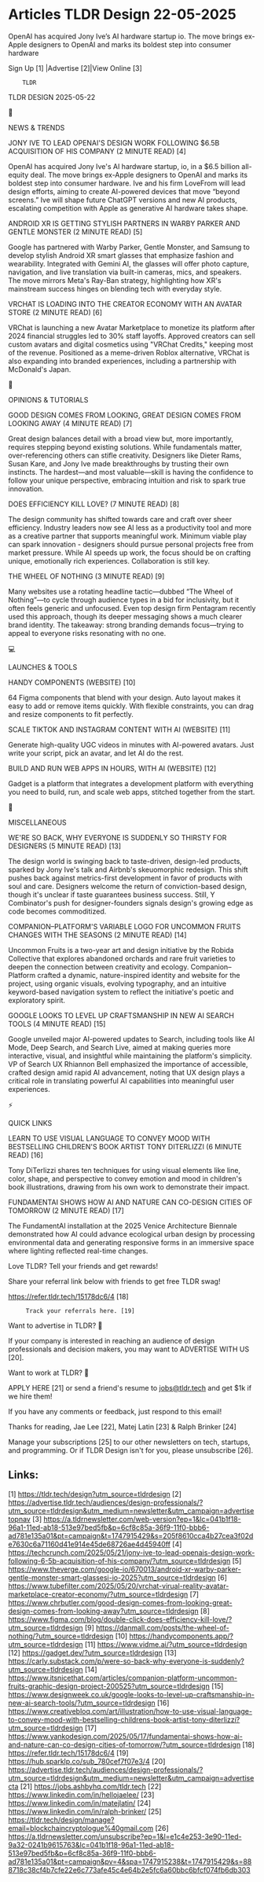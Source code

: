 # Articles TLDR Design 22-05-2025

OpenAI has acquired Jony Ive’s AI hardware startup io. The move
brings ex-Apple designers to OpenAI and marks its boldest step into
consumer
hardware ‌ ‌ ‌ ‌ ‌ ‌ ‌ ‌ ‌ ‌ ‌ ‌ ‌ ‌ ‌ ‌ ‌ ‌ ‌ ‌ ‌ ‌ ‌ ‌ ‌ ‌  ‌ ‌ ‌ ‌ ‌ ‌ ‌ ‌ ‌ ‌ ‌ ‌ ‌ ‌ ‌ ‌ ‌ ‌ ‌ ‌ ‌ ‌ ‌ ‌ ‌ ‌ 


 Sign Up [1] |Advertise [2]|View Online [3] 

		TLDR 

TLDR DESIGN 2025-05-22

📱 

NEWS & TRENDS

 JONY IVE TO LEAD OPENAI'S DESIGN WORK FOLLOWING $6.5B ACQUISITION OF
HIS COMPANY (2 MINUTE READ) [4] 

 OpenAI has acquired Jony Ive's AI hardware startup, io, in a $6.5
billion all-equity deal. The move brings ex-Apple designers to OpenAI
and marks its boldest step into consumer hardware. Ive and his firm
LoveFrom will lead design efforts, aiming to create AI-powered devices
that move “beyond screens.” Ive will shape future ChatGPT versions
and new AI products, escalating competition with Apple as generative
AI hardware takes shape. 

 ANDROID XR IS GETTING STYLISH PARTNERS IN WARBY PARKER AND GENTLE
MONSTER (2 MINUTE READ) [5] 

 Google has partnered with Warby Parker, Gentle Monster, and Samsung
to develop stylish Android XR smart glasses that emphasize fashion and
wearability. Integrated with Gemini AI, the glasses will offer photo
capture, navigation, and live translation via built-in cameras, mics,
and speakers. The move mirrors Meta's Ray-Ban strategy, highlighting
how XR's mainstream success hinges on blending tech with everyday
style. 

 VRCHAT IS LOADING INTO THE CREATOR ECONOMY WITH AN AVATAR STORE (2
MINUTE READ) [6] 

 VRChat is launching a new Avatar Marketplace to monetize its platform
after 2024 financial struggles led to 30% staff layoffs. Approved
creators can sell custom avatars and digital cosmetics using "VRChat
Credits," keeping most of the revenue. Positioned as a meme-driven
Roblox alternative, VRChat is also expanding into branded experiences,
including a partnership with McDonald's Japan. 

🚀 

OPINIONS & TUTORIALS

 GOOD DESIGN COMES FROM LOOKING, GREAT DESIGN COMES FROM LOOKING AWAY
(4 MINUTE READ) [7] 

 Great design balances detail with a broad view but, more importantly,
requires stepping beyond existing solutions. While fundamentals
matter, over-referencing others can stifle creativity. Designers like
Dieter Rams, Susan Kare, and Jony Ive made breakthroughs by trusting
their own instincts. The hardest—and most valuable—skill is having
the confidence to follow your unique perspective, embracing intuition
and risk to spark true innovation. 

 DOES EFFICIENCY KILL LOVE? (7 MINUTE READ) [8] 

 The design community has shifted towards care and craft over sheer
efficiency. Industry leaders now see AI less as a productivity tool
and more as a creative partner that supports meaningful work. Minimum
viable play can spark innovation - designers should pursue personal
projects free from market pressure. While AI speeds up work, the focus
should be on crafting unique, emotionally rich experiences.
Collaboration is still key. 

 THE WHEEL OF NOTHING (3 MINUTE READ) [9] 

 Many websites use a rotating headline tactic—dubbed “The Wheel of
Nothing”—to cycle through audience types in a bid for inclusivity,
but it often feels generic and unfocused. Even top design firm
Pentagram recently used this approach, though its deeper messaging
shows a much clearer brand identity. The takeaway: strong branding
demands focus—trying to appeal to everyone risks resonating with no
one. 

💻 

LAUNCHES & TOOLS

 HANDY COMPONENTS (WEBSITE) [10] 

 64 Figma components that blend with your design. Auto layout makes it
easy to add or remove items quickly. With flexible constraints, you
can drag and resize components to fit perfectly. 

 SCALE TIKTOK AND INSTAGRAM CONTENT WITH AI (WEBSITE) [11] 

 Generate high-quality UGC videos in minutes with AI-powered avatars.
Just write your script, pick an avatar, and let AI do the rest. 

 BUILD AND RUN WEB APPS IN HOURS, WITH AI (WEBSITE) [12] 

 Gadget is a platform that integrates a development platform with
everything you need to build, run, and scale web apps, stitched
together from the start. 

🎁 

MISCELLANEOUS

 WE'RE SO BACK, WHY EVERYONE IS SUDDENLY SO THIRSTY FOR DESIGNERS (5
MINUTE READ) [13] 

 The design world is swinging back to taste-driven, design-led
products, sparked by Jony Ive's talk and Airbnb's skeuomorphic
redesign. This shift pushes back against metrics-first development in
favor of products with soul and care. Designers welcome the return of
conviction-based design, though it's unclear if taste guarantees
business success. Still, Y Combinator's push for designer-founders
signals design's growing edge as code becomes commoditized. 

 COMPANION–PLATFORM'S VARIABLE LOGO FOR UNCOMMON FRUITS CHANGES WITH
THE SEASONS (2 MINUTE READ) [14] 

 Uncommon Fruits is a two-year art and design initiative by the Robida
Collective that explores abandoned orchards and rare fruit varieties
to deepen the connection between creativity and ecology.
Companion–Platform crafted a dynamic, nature-inspired identity and
website for the project, using organic visuals, evolving typography,
and an intuitive keyword-based navigation system to reflect the
initiative's poetic and exploratory spirit. 

 GOOGLE LOOKS TO LEVEL UP CRAFTSMANSHIP IN NEW AI SEARCH TOOLS (4
MINUTE READ) [15] 

 Google unveiled major AI-powered updates to Search, including tools
like AI Mode, Deep Search, and Search Live, aimed at making queries
more interactive, visual, and insightful while maintaining the
platform's simplicity. VP of Search UX Rhiannon Bell emphasized the
importance of accessible, crafted design amid rapid AI advancement,
noting that UX design plays a critical role in translating powerful AI
capabilities into meaningful user experiences. 

⚡ 

QUICK LINKS

 LEARN TO USE VISUAL LANGUAGE TO CONVEY MOOD WITH BESTSELLING
CHILDREN'S BOOK ARTIST TONY DITERLIZZI (6 MINUTE READ) [16] 

 Tony DiTerlizzi shares ten techniques for using visual elements like
line, color, shape, and perspective to convey emotion and mood in
children's book illustrations, drawing from his own work to
demonstrate their impact. 

 FUNDAMENTAI SHOWS HOW AI AND NATURE CAN CO-DESIGN CITIES OF TOMORROW
(2 MINUTE READ) [17] 

 The FundamentAI installation at the 2025 Venice Architecture Biennale
demonstrated how AI could advance ecological urban design by
processing environmental data and generating responsive forms in an
immersive space where lighting reflected real-time changes. 

Love TLDR? Tell your friends and get rewards!

 Share your referral link below with friends to get free TLDR swag! 

 https://refer.tldr.tech/15178dc6/4 [18] 

		 Track your referrals here. [19] 

Want to advertise in TLDR? 📰

 If your company is interested in reaching an audience of design
professionals and decision makers, you may want to ADVERTISE WITH US
[20]. 

Want to work at TLDR? 💼

 APPLY HERE [21] or send a friend's resume to jobs@tldr.tech and get
$1k if we hire them! 

 If you have any comments or feedback, just respond to this email! 

Thanks for reading, 
Jae Lee [22], Matej Latin [23] & Ralph Brinker [24] 

 Manage your subscriptions [25] to our other newsletters on tech,
startups, and programming. Or if TLDR Design isn't for you, please
unsubscribe [26]. 

 

Links:
------
[1] https://tldr.tech/design?utm_source=tldrdesign
[2] https://advertise.tldr.tech/audiences/design-professionals/?utm_source=tldrdesign&utm_medium=newsletter&utm_campaign=advertisetopnav
[3] https://a.tldrnewsletter.com/web-version?ep=1&lc=041b1f18-96a1-11ed-ab18-513e97bed5fb&p=6cf8c85a-36f9-11f0-bbb6-ad781e135a01&pt=campaign&t=1747915429&s=205f8610cca4b27cea3f02de7630c6a71160d41e914e45de68726ae4d45940ff
[4] https://techcrunch.com/2025/05/21/jony-ive-to-lead-openais-design-work-following-6-5b-acquisition-of-his-company/?utm_source=tldrdesign
[5] https://www.theverge.com/google-io/670013/android-xr-warby-parker-gentle-monster-smart-glassesi-io-2025?utm_source=tldrdesign
[6] https://www.tubefilter.com/2025/05/20/vrchat-virual-reality-avatar-marketplace-creator-economy/?utm_source=tldrdesign
[7] https://www.chrbutler.com/good-design-comes-from-looking-great-design-comes-from-looking-away?utm_source=tldrdesign
[8] https://www.figma.com/blog/double-click-does-efficiency-kill-love/?utm_source=tldrdesign
[9] https://danmall.com/posts/the-wheel-of-nothing/?utm_source=tldrdesign
[10] https://handycomponents.app/?utm_source=tldrdesign
[11] https://www.vidme.ai/?utm_source=tldrdesign
[12] https://gadget.dev/?utm_source=tldrdesign
[13] https://carly.substack.com/p/were-so-back-why-everyone-is-suddenly?utm_source=tldrdesign
[14] https://www.itsnicethat.com/articles/companion-platform-uncommon-fruits-graphic-design-project-200525?utm_source=tldrdesign
[15] https://www.designweek.co.uk/google-looks-to-level-up-craftsmanship-in-new-ai-search-tools/?utm_source=tldrdesign
[16] https://www.creativebloq.com/art/illustration/how-to-use-visual-language-to-convey-mood-with-bestselling-childrens-book-artist-tony-diterlizzi?utm_source=tldrdesign
[17] https://www.yankodesign.com/2025/05/17/fundamentai-shows-how-ai-and-nature-can-co-design-cities-of-tomorrow/?utm_source=tldrdesign
[18] https://refer.tldr.tech/15178dc6/4
[19] https://hub.sparklp.co/sub_780cef7f07e3/4
[20] https://advertise.tldr.tech/audiences/design-professionals/?utm_source=tldrdesign&utm_medium=newsletter&utm_campaign=advertisecta
[21] https://jobs.ashbyhq.com/tldr.tech
[22] https://www.linkedin.com/in/hellojaelee/
[23] https://www.linkedin.com/in/matejlatin/
[24] https://www.linkedin.com/in/ralph-brinker/
[25] https://tldr.tech/design/manage?email=blockchaincryptologue%40gmail.com
[26] https://a.tldrnewsletter.com/unsubscribe?ep=1&l=e1c4e253-3e90-11ed-9a32-0241b9615763&lc=041b1f18-96a1-11ed-ab18-513e97bed5fb&p=6cf8c85a-36f9-11f0-bbb6-ad781e135a01&pt=campaign&pv=4&spa=1747915238&t=1747915429&s=888718c38cf4b7cfe22e6c773afe45c4e64b2e5fc6a60bbc6bfcf074fb6db303